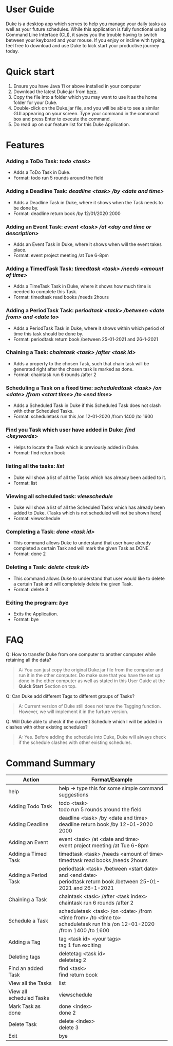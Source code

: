# User Guide

Duke is a desktop app which serves to help you manage your daily tasks as well as your future schedules. While this application is fully functional using Command Line Interface (CLI), it saves you the trouble having to switch between your keyboard and your mouse. If you enjoy or incline with typing, feel free to download and use Duke to kick start your productive journey today.

# Quick start

1. Ensure you have Java 11 or above installed in your computer
1. Download the latest Duke.jar from [here](https://github.com/rickyaandrew/ip/releases/download/A-Release-Fix/duke.jar).
1. Copy the file into a folder which you may want to use it as the home folder for your Duke.
1. Double-click on the Duke.jar file, and you will be able to see a similar GUI appearing on your screen.
   Type your command in the command box and press Enter to execute the command.
1. Do read up on our feature list for this Duke Application.

# Features

### Adding a ToDo Task: _todo \<task>_

-   Adds a ToDo Task in Duke.
-   Format: todo run 5 rounds around the field

### Adding a Deadline Task: _deadline \<task> /by \<date and time>_

-   Adds a Deadline Task in Duke, where it shows when the Task needs to be done by.
-   Format: deadline return book /by 12/01/2020 2000

### Adding an Event Task: _event \<task> /at \<day and time or description>_

-   Adds an Event Task in Duke, where it shows when will the event takes place.
-   Format: event project meeting /at Tue 6-8pm

### Adding a TimedTask Task: _timedtask \<task> /needs \<amount of time>_

-   Adds a TimeTask Task in Duke, where it shows how much time is needed to complete this Task.
-   Format: timedtask read books /needs 2hours

### Adding a PeriodTask Task: _periodtask \<task> /between \<date from> and \<date to>_

-   Adds a PeriodTask Task in Duke, where it shows within which period of time this task should be done by.
-   Format: periodtask return book /between 25-01-2021 and 26-1-2021

### Chaining a Task: _chaintask \<task> /after \<task id>_

-   Adds a property to the chosen Task, such that chain task will be generated right after the chosen task is marked as done.
-   Format: chaintask run 6 rounds /after 2

### Scheduling a Task on a fixed time: _scheduledtask \<task> /on \<date> /from \<start time> /to \<end time>_

-   Adds a Scheduled Task in Duke if this Scheduled Task does not clash with other Scheduled Tasks.
-   Format: scheduletask run this /on 12-01-2020 /from 1400 /to 1600

### Find you Task which user have added in Duke: _find \<keywords>_

-   Helps to locate the Task which is previously added in Duke.
-   Format: find return book

### listing all the tasks: _list_

-   Duke will show a list of all the Tasks which has already been added to it.
-   Format: list

### Viewing all scheduled task: _viewschedule_

-   Duke will show a list of all the Scheduled Tasks which has already been added to Duke. (Tasks which is not scheduled will not be shown here)
-   Format: viewschedule

### Completing a Task: _done \<task id>_

-   This command allows Duke to understand that user have already completed a certain Task and will mark the given Task as DONE.
-   Format: done 2

### Deleting a Task: _delete \<task id>_

-   This command allows Duke to understand that user would like to delete a certain Task and will completely delete the given Task.
-   Format: delete 3

### Exiting the program: _bye_

-   Exits the Application.
-   Format: bye

# FAQ

Q: How to transfer Duke from one computer to another computer while retaining all the data?

> A: You can just copy the original Duke.jar file from the computer and run it in the other computer. Do make sure that you have the set up done in the other computer as well as stated in this User Guide at the **Quick Start** Section on top.

Q: Can Duke add different Tags to different groups of Tasks?

> A: Current version of Duke still does not have the Tagging function. However, we will implement it in the furture version.

Q: Will Duke able to check if the current Schedule which I will be added in clashes with other existing schedules?

> A: Yes. Before adding the schedule into Duke, Duke will always check if the schedule clashes with other existing schedules.

# Command Summary

| Action                   | Format/Example                                                                                                                   |
| ------------------------ | -------------------------------------------------------------------------------------------------------------------------------- |
| help                     | help -> type this for some simple command suggestions                                                                            |
| Adding Todo Task         | todo \<task> <br> todo run 5 rounds around the field                                                                             |
| Adding Deadline          | deadline \<task> /by \<date and time> <br> deadline return book /by 12-01-2020 2000                                              |
| Adding an Event          | event \<task> /at \<date and time> <br> event project meeting /at Tue 6-8pm                                                      |
| Adding a Timed Task      | timedtask \<task> /needs \<amount of time> <br> timedtask read books /needs 2hours                                               |
| Adding a Period Task     | periodtask \<task> /between \<start date> and \<end date> <br> periodtask return book /between 25-01-2021 and 26-1-2021          |
| Chaining a Task          | chaintask \<task> /after \<task index> <br> chaintask run 6 rounds /after 2                                                      |
| Schedule a Task          | scheduletask \<task> /on \<date> /from \<time from> /to \<time to> <br> scheduletask run this /on 12-01-2020 /from 1400 /to 1600 |
| Adding a Tag             | tag \<task id> \<your tags> <br> tag 1 fun exciting                                                                              |
| Deleting tags            | deletetag \<task id> <br> deletetag 2                                                                                            |
| Find an added Task       | find \<task> <br> find return book                                                                                               |
| View all the Tasks       | list                                                                                                                             |
| View all scheduled Tasks | viewschedule                                                                                                                     |
| Mark Task as done        | done \<index> <br> done 2                                                                                                        |
| Delete Task              | delete \<index> <br> delete 3                                                                                                    |
| Exit                     | bye                                                                                                                              |

